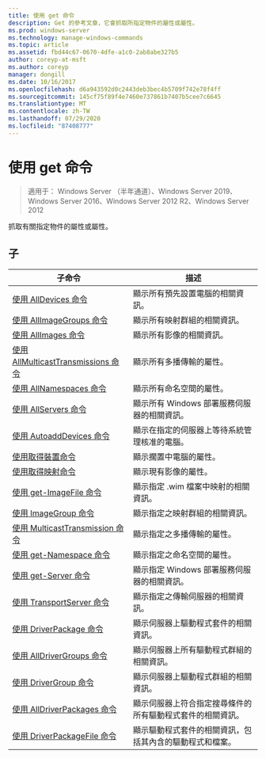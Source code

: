 ```yaml
---
title: 使用 get 命令
description: Get 的參考文章，它會抓取所指定物件的屬性或屬性。
ms.prod: windows-server
ms.technology: manage-windows-commands
ms.topic: article
ms.assetid: fbd44c67-0670-4dfe-a1c0-2ab8abe327b5
author: coreyp-at-msft
ms.author: coreyp
manager: dongill
ms.date: 10/16/2017
ms.openlocfilehash: d6a943592d0c2443deb3bec4b5709f742e78f4ff
ms.sourcegitcommit: 145cf75f89f4e7460e737861b7407b5cee7c6645
ms.translationtype: MT
ms.contentlocale: zh-TW
ms.lasthandoff: 07/29/2020
ms.locfileid: "87408777"
---
```

# <a name="using-the-get-command"></a>使用 get 命令

> 適用于： Windows Server （半年通道）、Windows Server 2019、Windows Server 2016、Windows Server 2012 R2、Windows Server 2012

抓取有關指定物件的屬性或屬性。

## <a name="subcommands"></a>子
|子命令|描述|
|-------|--------|
|[使用 AllDevices 命令](using-the-get-alldevices-command.md)|顯示所有預先設置電腦的相關資訊。|
|[使用 AllImageGroups 命令](using-the-get-allimagegroups-command.md)|顯示所有映射群組的相關資訊。|
|[使用 AllImages 命令](using-the-get-allimages-command.md)|顯示所有影像的相關資訊。|
|[使用 AllMulticastTransmissions 命令](using-the-get-allmulticasttransmissions-command.md)|顯示所有多播傳輸的屬性。|
|[使用 AllNamespaces 命令](using-the-get-allnamespaces-command.md)|顯示所有命名空間的屬性。|
|[使用 AllServers 命令](using-the-get-allservers-command.md)|顯示所有 Windows 部署服務伺服器的相關資訊。|
|[使用 AutoaddDevices 命令](using-the-get-autoadddevices-command.md)|顯示在指定的伺服器上等待系統管理核准的電腦。|
|[使用取得裝置命令](using-the-get-device-command.md)|顯示擱置中電腦的屬性。|
|[使用取得映射命令](using-the-get-image-command.md)|顯示現有影像的屬性。|
|[使用 get-ImageFile 命令](using-the-get-imagefile-command.md)|顯示指定 .wim 檔案中映射的相關資訊。|
|[使用 ImageGroup 命令](using-the-get-imagegroup-command.md)|顯示指定之映射群組的相關資訊。|
|[使用 MulticastTransmission 命令](using-the-get-multicasttransmission-command.md)|顯示指定之多播傳輸的屬性。|
|[使用 get-Namespace 命令](using-the-get-namespace-command.md)|顯示指定之命名空間的屬性。|
|[使用 get-Server 命令](using-the-get-server-command.md)|顯示指定 Windows 部署服務伺服器的相關資訊。|
|[使用 TransportServer 命令](using-the-get-transportserver-command.md)|顯示指定之傳輸伺服器的相關資訊。|
|[使用 DriverPackage 命令](using-the-get-driverpackage-command.md)|顯示伺服器上驅動程式套件的相關資訊。|
|[使用 AllDriverGroups 命令](using-the-get-alldrivergroups-command.md)|顯示伺服器上所有驅動程式群組的相關資訊。|
|[使用 DriverGroup 命令](using-the-get-drivergroup-command.md)|顯示伺服器上驅動程式群組的相關資訊。|
|[使用 AllDriverPackages 命令](using-the-get-alldriverpackages-command.md)|顯示伺服器上符合指定搜尋條件的所有驅動程式套件的相關資訊。|
|[使用 DriverPackageFile 命令](using-the-get-driverpackagefile-command.md)|顯示驅動程式套件的相關資訊，包括其內含的驅動程式和檔案。|
